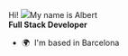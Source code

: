 Hi! ![](https://user-images.githubusercontent.com/18350557/176309783-0785949b-9127-417c-8b55-ab5a4333674e.gif)My name is Albert</br><strong>Full Stack Developer</strong>
* 🌍  I'm based in Barcelona
